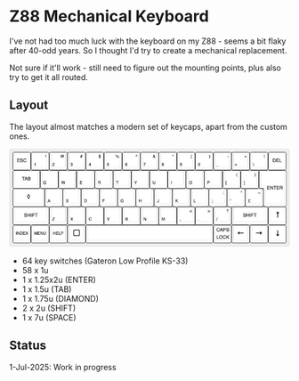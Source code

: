 # Z88 Mechanical Keyboard
I've not had too much luck with the keyboard on my Z88 - seems a bit flaky after 40-odd years.  So I thought I'd try to create a mechanical replacement.<br>

Not sure if it'll work - still need to figure out the mounting points, plus also try to get it all routed.<br>

## Layout
The layout almost matches a modern set of keycaps, apart from the custom ones. 

![Z88 Keyboard Layout](Layout/cambridge-computer-z88.jpg)

- 64 key switches (Gateron Low Profile KS-33)
- 58 x 1u
- 1 x 1.25x2u (ENTER)
- 1 x 1.5u (TAB)
- 1 x 1.75u (DIAMOND)
- 2 x 2u (SHIFT)
- 1 x 7u (SPACE)

## Status
1-Jul-2025: Work in progress
